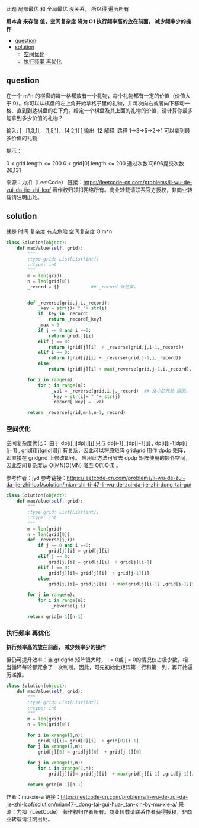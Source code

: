 此题  局部最优 和 全局最优 没关系， 所以得 遍历所有

**用本身 来存储 值，空间复杂度 降为 O1**
**执行频率高的放在前面， 减少频率少的操作**
<!-- TOC -->

- [question](#question)
- [solution](#solution)
    - [空间优化](#%E7%A9%BA%E9%97%B4%E4%BC%98%E5%8C%96)
    - [执行频率 再优化](#%E6%89%A7%E8%A1%8C%E9%A2%91%E7%8E%87-%E5%86%8D%E4%BC%98%E5%8C%96)

<!-- /TOC -->

## question
在一个 m*n 的棋盘的每一格都放有一个礼物，每个礼物都有一定的价值（价值大于 0）。你可以从棋盘的左上角开始拿格子里的礼物，并每次向右或者向下移动一格、直到到达棋盘的右下角。给定一个棋盘及其上面的礼物的价值，请计算你最多能拿到多少价值的礼物？


输入: 
[
  [1,3,1],
  [1,5,1],
  [4,2,1]
]
输出: 12
解释: 路径 1→3→5→2→1 可以拿到最多价值的礼物
 

提示：

0 < grid.length <= 200
0 < grid[0].length <= 200
通过次数17,696提交次数26,131

来源：力扣（LeetCode）
链接：https://leetcode-cn.com/problems/li-wu-de-zui-da-jie-zhi-lcof
著作权归领扣网络所有。商业转载请联系官方授权，非商业转载请注明出处。

## solution
就是 时间 复杂度 有点危险
空间复杂度 O m*n


```py
class Solution(object):
    def maxValue(self, grid):
        """
        :type grid: List[List[int]]
        :rtype: int
        """
        m = len(grid)
        n = len(grid[0])
        _record = {}            ## _record 做记录， 


        def _reverse(grid,j,i,_record):
            _key = str(j)+ "_"+ str(i)
            if _key in _record:
                return _record[_key]
            _max = 0
            if j == 0 and i ==0:
                return grid[j][i] 
            elif j == 0:
                return (grid[j][i]  + _reverse(grid,j,i-1,_record))
            elif i == 0:
                return (grid[j][i] + _reverse(grid,j-1,i,_record))
            else:
                return (grid[j][i] + max(_reverse(grid,j-1,i,_record), _reverse(grid,j,i-1,_record)))

        for i in range(m):
            for j in range(n):
                 _val = _reverse(grid,i,j,_record)  ## 从小的开始 遍历。
                 _key = str(i)+ "_"+ str(j)
                 _record[_key] = _val

        return _reverse(grid,m-1,n-1,_record)
```       

### 空间优化

空间复杂度优化：
由于 dp[i][j]dp[i][j] 只与 dp[i-1][j]dp[i−1][j] , dp[i][j-1]dp[i][j−1] , grid[i][j]grid[i][j] 有关系，因此可以将原矩阵 gridgrid 用作 dpdp 矩阵，即直接在 gridgrid 上修改即可。
应用此方法可省去 dpdp 矩阵使用的额外空间，因此空间复杂度从 O(MN)O(MN) 降至 O(1)O(1) 。

参考作者：jyd
参考链接：https://leetcode-cn.com/problems/li-wu-de-zui-da-jie-zhi-lcof/solution/mian-shi-ti-47-li-wu-de-zui-da-jie-zhi-dong-tai-gu/

```py
class Solution(object):
    def maxValue(self, grid):
        """
        :type grid: List[List[int]]
        :rtype: int
        """
        m = len(grid)
        n = len(grid[0])
        def _reverse(j,i):
            if j == 0 and i ==0:
                grid[j][i] = grid[j][i] 
            elif j == 0:
                grid[j][i] = grid[j][i]  + grid[j][i-1]
            elif i == 0:
                grid[j][i]= grid[j][i]  + grid[j-1][i]
            else:
                grid[j][i]= grid[j][i]  + max(grid[j][i-1] ,grid[j-1][i])

        for j in range(m):
            for i in range(n):
                 _reverse(j,i)

        return grid[m-1][n-1]
```

### 执行频率 再优化
**执行频率高的放在前面， 减少频率少的操作**

但仍可提升效率：当 gridgrid 矩阵很大时， i = 0或 j = 0的情况仅占极少数，相当循环每轮都冗余了一次判断。因此，可先初始化矩阵第一行和第一列，再开始遍历递推。

```py
class Solution(object):
    def maxValue(self, grid):
        """
        :type grid: List[List[int]]
        :rtype: int
        """
        m = len(grid)
        n = len(grid[0])

        for i in xrange(1,n):
            grid[0][i]= grid[0][i]  + grid[0][i-1]
        for j in xrange(1,m):
            grid[j][0] = grid[j][0]  + grid[j-1][0]
        
        for j in xrange(1,m):
            for i in xrange(1,n):
                grid[j][i]= grid[j][i]  + max(grid[j][i-1] ,grid[j-1][i])

        return grid[m-1][n-1]
```
作者：mu-xie-a
链接：https://leetcode-cn.com/problems/li-wu-de-zui-da-jie-zhi-lcof/solution/mian47-_dong-tai-gui-hua-_tan-xin-by-mu-xie-a/
来源：力扣（LeetCode）
著作权归作者所有。商业转载请联系作者获得授权，非商业转载请注明出处。